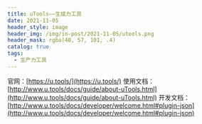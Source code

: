 ```yaml
---
title: uTools——生成力工具
date: 2021-11-05
header_style: image
header_img: /img/in-post/2021-11-05/utools.png
header_mask: rgba(40, 57, 101, .4)
catalog: true
tags:
  - 生产力工具
---
```

官网：[https://u.tools/](https://u.tools/)
使用文档：[http://www.u.tools/docs/guide/about-uTools.html](http://www.u.tools/docs/guide/about-uTools.html)
开发文档：[http://www.u.tools/docs/developer/welcome.html#plugin-json](http://www.u.tools/docs/developer/welcome.html#plugin-json)

<!-- more -->

<v-iframe src="https://player.bilibili.com/player.html?aid=504310921&bvid=BV1eg411M7TZ&cid=374628689&page=1&danmaku=0&high_quality=1" /> 

